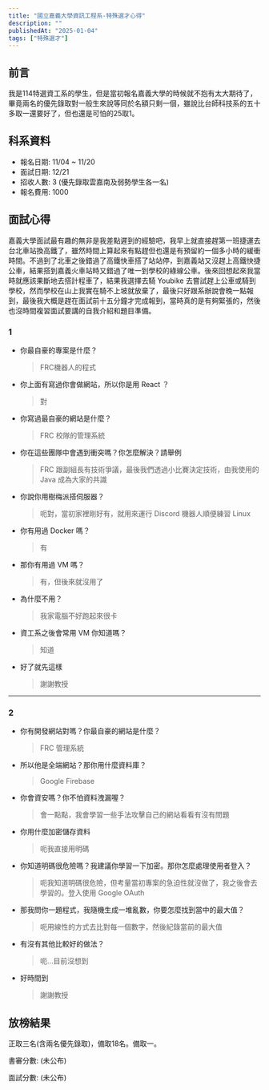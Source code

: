 ```yaml
---
title: "國立嘉義大學資訊工程系-特殊選才心得"
description: ""
publishedAt: "2025-01-04"
tags: ["特殊選才"]
---
```


## 前言

我是114特選資工系的學生，但是當初報名嘉義大學的時候就不抱有太大期待了，畢竟兩名的優先錄取對一般生來說等同於名額只剩一個，雖說比台師科技系的五十多取一還要好了，但也還是可怕的25取1。

## 科系資料

- 報名日期: 11/04 ~ 11/20
- 面試日期: 12/21
- 招收人數: 3 (優先錄取雲嘉南及弱勢學生各一名)
- 報名費用: 1000

## 面試心得

嘉義大學面試最有趣的無非是我差點遲到的經驗吧，我早上就直接趕第一班捷運去台北車站換高鐵了，雖然時間上算起來有點趕但也還是有預留約一個多小時的緩衝時間。不過到了北車之後錯過了高鐵快車搭了站站停，到嘉義站又沒趕上高鐵快捷公車，結果搭到嘉義火車站時又錯過了唯一到學校的綠線公車。後來回想起來我當時就應該果斷地去搭計程車了，結果我選擇去騎 Youbike 去嘗試趕上公車或騎到學校，然而學校在山上我實在騎不上坡就放棄了，最後只好跟系辦說會晚一點報到，最後我大概是趕在面試前十五分鐘才完成報到，當時真的是有夠緊張的，然後也沒時間複習面試要講的自我介紹和題目準備。

### 1

- 你最自豪的專案是什麼？
  > FRC機器人的程式
- 你上面有寫過你會做網站，所以你是用 React ？
  > 對
- 你寫過最自豪的網站是什麼？
  > FRC 校隊的管理系統
- 你在這些團隊中會遇到衝突嗎？你怎麼解決？請舉例
  > FRC 跟副組長有技術爭議，最後我們透過小比賽決定技術，由我使用的 Java 成為大家的共識
- 你說你用樹梅派搭伺服器？
  > 呃對，當初家裡剛好有，就用來運行 Discord 機器人順便練習 Linux
- 你有用過 Docker 嗎？
  > 有
- 那你有用過 VM 嗎？
  > 有，但後來就沒用了
- 為什麼不用？
  > 我家電腦不好跑起來很卡
- 資工系之後會常用 VM 你知道嗎？
  > 知道
- 好了就先這樣
  > 謝謝教授

---

### 2

- 你有開發網站對嗎？你最自豪的網站是什麼？
  > FRC 管理系統
- 所以他是全端網站？那你用什麼資料庫？
  > Google Firebase
- 你會資安嗎？你不怕資料洩漏喔？
  > 會一點點，我會學習一些手法攻擊自己的網站看看有沒有問題
- 你用什麼加密儲存資料
  > 呃我直接用明碼
- 你知道明碼很危險嗎？我建議你學習一下加密。那你怎麼處理使用者登入？
  > 呃我知道明碼很危險，但考量當初專案的急迫性就沒做了，我之後會去學習的。登入使用 Google OAuth
- 那我問你一題程式，我隨機生成一堆亂數，你要怎麼找到當中的最大值？
  > 呃用線性的方式去比對每一個數字，然後紀錄當前的最大值
- 有沒有其他比較好的做法？
  > 呃...目前沒想到
- 好時間到
  > 謝謝教授

## 放榜結果

正取三名(含兩名優先錄取)，備取18名。備取一。

書審分數: (未公布)

面試分數: (未公布)
